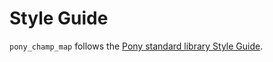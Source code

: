 # Style Guide

`pony_champ_map` follows the [Pony standard library Style Guide](https://github.com/ponylang/ponyc/blob/master/STYLE_GUIDE.md).
